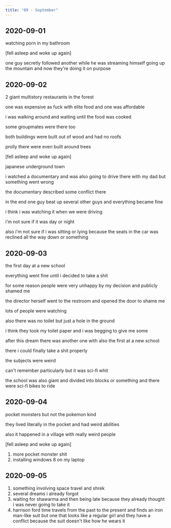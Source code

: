 ```yaml
---
title: "09 - September"
---
```


## 2020-09-01

watching porn in my bathroom

[fell asleep and woke up again]

one guy secretly followed another while he was streaming himself going
up the mountain and now they're doing it on purpose

## 2020-09-02

2 giant multistory restaurants in the forest

one was expensive as fuck with elite food and one was affordable

i was walking around and waiting until the food was cooked

some groupmates were there too

both buildings were built out of wood and had no roofs

prolly there were even built around trees

[fell asleep and woke up again]

japanese underground town

i watched a documentary and was also going to drive there with my dad
but something went wrong

the documentary described some conflict there

in the end one guy beat up several other guys and everything became
fine

i think i was watching it when we were driving

i'm not sure if it was day or night

also i'm not sure if i was sitting or lying because the seats in the
car was reclined all the way down or something

## 2020-09-03

the first day at a new school

everything went fine until i decided to take a shit

for some reason people were very unhappy by my decision and publicly
shamed me

the director herself went to the restroom and opened the door to shame
me

lots of people were watching

also there was no toilet but just a hole in the ground

i think they took my toilet paper and i was begging to give me some

after this dream there was another one with also the first at a new
school

there i could finally take a shit properly

the subjects were weird

can't remember particularly but it was sci-fi whit

the school was also giant and divided into blocks or something and
there were sci-fi bikes to ride

## 2020-09-04

pocket monsters but not the pokemon kind

they lived literally in the pocket and had weird abilities

also it happened in a village with really weird people

[fell asleep and woke up again]

1. more pocket monster shit
2. installing windows 8 on my laptop

## 2020-09-05

1. something involving space travel and shrek
2. several dreams i already forgot
3. waiting for shawarma and then being late because they already
   thought i was never going to take it
4. harrison ford time travels from the past to the present and finds
   an iron man-like suit but one that looks like a regular girl and
   they have a conflict because the suit doesn't like how he wears it
